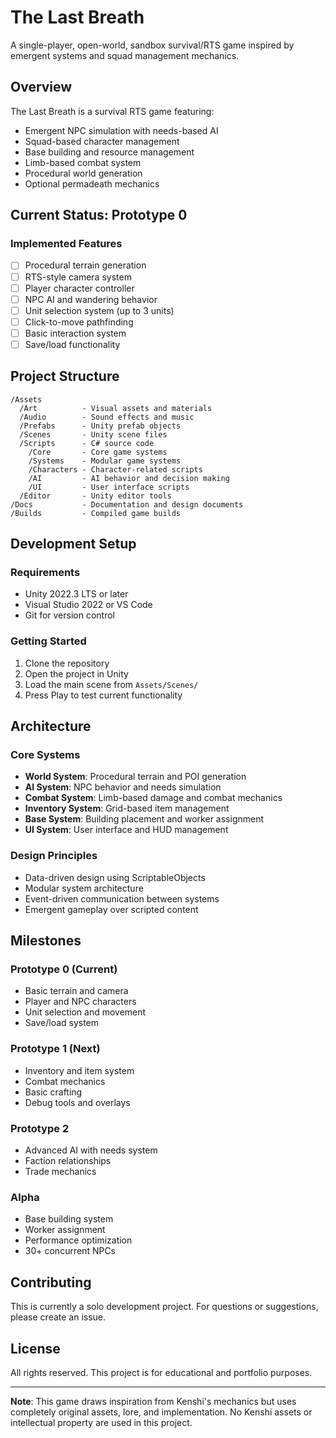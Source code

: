 # The Last Breath

A single-player, open-world, sandbox survival/RTS game inspired by emergent systems and squad management mechanics.

## Overview

The Last Breath is a survival RTS game featuring:
- Emergent NPC simulation with needs-based AI
- Squad-based character management
- Base building and resource management
- Limb-based combat system
- Procedural world generation
- Optional permadeath mechanics

## Current Status: Prototype 0

### Implemented Features
- [ ] Procedural terrain generation
- [ ] RTS-style camera system
- [ ] Player character controller
- [ ] NPC AI and wandering behavior
- [ ] Unit selection system (up to 3 units)
- [ ] Click-to-move pathfinding
- [ ] Basic interaction system
- [ ] Save/load functionality

## Project Structure

```
/Assets
  /Art          - Visual assets and materials
  /Audio        - Sound effects and music
  /Prefabs      - Unity prefab objects
  /Scenes       - Unity scene files
  /Scripts      - C# source code
    /Core       - Core game systems
    /Systems    - Modular game systems
    /Characters - Character-related scripts
    /AI         - AI behavior and decision making
    /UI         - User interface scripts
  /Editor       - Unity editor tools
/Docs           - Documentation and design documents
/Builds         - Compiled game builds
```

## Development Setup

### Requirements
- Unity 2022.3 LTS or later
- Visual Studio 2022 or VS Code
- Git for version control

### Getting Started
1. Clone the repository
2. Open the project in Unity
3. Load the main scene from `Assets/Scenes/`
4. Press Play to test current functionality

## Architecture

### Core Systems
- **World System**: Procedural terrain and POI generation
- **AI System**: NPC behavior and needs simulation
- **Combat System**: Limb-based damage and combat mechanics
- **Inventory System**: Grid-based item management
- **Base System**: Building placement and worker assignment
- **UI System**: User interface and HUD management

### Design Principles
- Data-driven design using ScriptableObjects
- Modular system architecture
- Event-driven communication between systems
- Emergent gameplay over scripted content

## Milestones

### Prototype 0 (Current)
- Basic terrain and camera
- Player and NPC characters
- Unit selection and movement
- Save/load system

### Prototype 1 (Next)
- Inventory and item system
- Combat mechanics
- Basic crafting
- Debug tools and overlays

### Prototype 2
- Advanced AI with needs system
- Faction relationships
- Trade mechanics

### Alpha
- Base building system
- Worker assignment
- Performance optimization
- 30+ concurrent NPCs

## Contributing

This is currently a solo development project. For questions or suggestions, please create an issue.

## License

All rights reserved. This project is for educational and portfolio purposes.

---

**Note**: This game draws inspiration from Kenshi's mechanics but uses completely original assets, lore, and implementation. No Kenshi assets or intellectual property are used in this project.